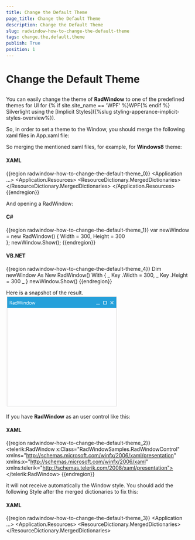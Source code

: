```yaml
---
title: Change the Default Theme
page_title: Change the Default Theme
description: Change the Default Theme
slug: radwindow-how-to-change-the-default-theme
tags: change,the,default,theme
publish: True
position: 1
---
```


# Change the Default Theme



## 

You can easily change the theme of __RadWindow__ to one of the predefined themes for UI for {% if site.site_name == 'WPF' %}WPF{% endif %} Silverlight using the [Implicit Styles]({%slug styling-apperance-implicit-styles-overview%}).

So, in order to set a theme to the Window, you should merge the following xaml files in App.xaml file: 

So merging the mentioned xaml files, for example, for __Windows8__ theme:

#### __XAML__

{{region radwindow-how-to-change-the-default-theme_0}}
	        <Application ...>
	            <Application.Resources>
	                <ResourceDictionary>
	                    <ResourceDictionary.MergedDictionaries>
	                        <ResourceDictionary Source="/Telerik.Windows.Themes.Windows8;component/Themes/Telerik.Windows.Controls.xaml"/>
	                        <ResourceDictionary Source="/Telerik.Windows.Themes.Windows8;component/Themes/Telerik.Windows.Controls.Navigation.xaml"/>
	                    </ResourceDictionary.MergedDictionaries>
	                </ResourceDictionary>
	            </Application.Resources>
	        </Application>
	{{endregion}}



And opening a RadWindow:

#### __C#__

{{region radwindow-how-to-change-the-default-theme_1}}
	var newWindow = new RadWindow()
	{
	    Width = 300,
	    Height = 300               
	};
	newWindow.Show();
	{{endregion}}



#### __VB.NET__

{{region radwindow-how-to-change-the-default-theme_4}}
	Dim newWindow As New RadWindow() With { _
		Key .Width = 300, _
		Key .Height = 300 _
	}
	newWindow.Show()
	{{endregion}}



Here is a snapshot of the result.![](images/RadWindow_How_To_Change_the_Default_Theme_01.png)

If you have __RadWindow__ as an user control like this:

#### __XAML__

{{region radwindow-how-to-change-the-default-theme_2}}
	        <telerik:RadWindow x:Class="RadWindowSamples.RadWindowControl"
	                   xmlns="http://schemas.microsoft.com/winfx/2006/xaml/presentation"
	                   xmlns:x="http://schemas.microsoft.com/winfx/2006/xaml"
	                   xmlns:telerik="http://schemas.telerik.com/2008/xaml/presentation">
	        </telerik:RadWindow>
	{{endregion}}



it will not receive automatically the Window style. You should add the following Style after the merged dictionaries to fix this:
      

#### __XAML__

{{region radwindow-how-to-change-the-default-theme_3}}
	        <Application ...>
	            <Application.Resources>
	                <ResourceDictionary>
	                    <ResourceDictionary.MergedDictionaries>
	                        <ResourceDictionary Source="/Telerik.Windows.Themes.Windows8;component/Themes/Telerik.Windows.Controls.xaml"/>
	                        <ResourceDictionary Source="/Telerik.Windows.Themes.Windows8;component/Themes/Telerik.Windows.Controls.Navigation.xaml"/>
	                    </ResourceDictionary.MergedDictionaries>
	                    <Style TargetType="local:RadWindowControl" BasedOn="{StaticResource RadWindowStyle}" />
	                </ResourceDictionary>
	            </Application.Resources>
	        </Application>
	{{endregion}}



The important part is setting __TargetType__ property to the type of the user control.

>tipTo learn more about how to use the __RadWindow__ as user control read [this topic]({%slug radwindow-how-to-use-radwindow-as-user-control%}).
          

# See Also

 * [Styles and Templates - Overview]({%slug radwindow-styles-and-templates-overview%})

 * [Template Structure]({%slug radwindow-styles-and-templates-template-structure%})

 * [Styling the RadWindow]({%slug radwindow-styles-and-templates-styling-the-radwindow%})

 * [Styling the Predefined Windows]({%slug radwindow-styles-and-templates-styling-the-predefined-windows%})
